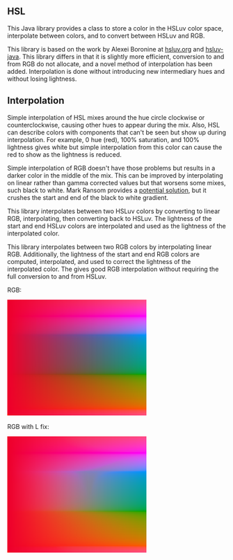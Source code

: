 
## HSL

This Java library provides a class to store a color in the HSLuv color space, interpolate between colors, and to convert between HSLuv and RGB.

This library is based on the work by Alexei Boronine at [hsluv.org](https://www.hsluv.org/) and [hsluv-java](https://github.com/hsluv/hsluv-java). This library differs in that it is slightly more efficient, conversion to and from RGB do not allocate, and a novel method of interpolation has been added. Interpolation is done without introducing new intermediary hues and without losing lightness.

## Interpolation

Simple interpolation of HSL mixes around the hue circle clockwise or counterclockwise, causing other hues to appear during the mix. Also, HSL can describe colors with components that can't be seen but show up during interpolation. For example, 0 hue (red), 100% saturation, and 100% lightness gives white but simple interpolation from this color can cause the red to show as the lightness is reduced.

Simple interpolation of RGB doesn't have those problems but results in a darker color in the middle of the mix. This can be improved by interpolating on linear rather than gamma corrected values but that worsens some mixes, such black to white. Mark Ransom provides a [potential solution](https://stackoverflow.com/a/49321304/187883), but it crushes the start and end of the black to white gradient.

This library interpolates between two HSLuv colors by converting to linear RGB, interpolating, then converting back to HSLuv. The lightness of the start and end HSLuv colors are  interpolated and used as the lightness of the interpolated color.

This library interpolates between two RGB colors by interpolating linear RGB. Additionally, the lightness of the start and end RGB colors are computed, interpolated, and used to correct the lightness of the interpolated color. The gives good RGB interpolation without requiring the full conversion to and from HSLuv.

RGB:

<a href="https://raw.githubusercontent.com/EsotericSoftware/hsl/refs/heads/main/images/RGB.png"><img src="https://raw.githubusercontent.com/EsotericSoftware/hsl/refs/heads/main/images/RGB.png" width="320"></a>

RGB with L fix:

<a href="https://raw.githubusercontent.com/EsotericSoftware/hsl/refs/heads/main/images/RGB-with-L-fix.png"><img src="https://raw.githubusercontent.com/EsotericSoftware/hsl/refs/heads/main/images/RGB-with-L-fix.png" width="320"></a>
